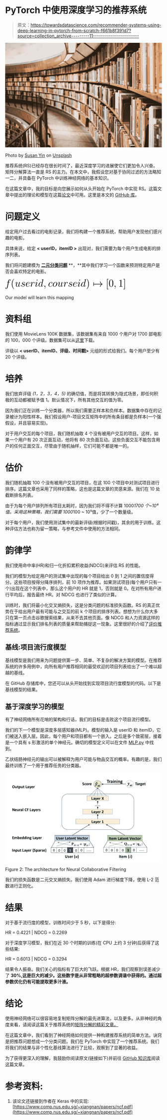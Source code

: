 # PyTorch 中使用深度学习的推荐系统

> 原文：<https://towardsdatascience.com/recommender-systems-using-deep-learning-in-pytorch-from-scratch-f661b8f391d7?source=collection_archive---------11----------------------->

![](img/c832b98e4faf4d6b791c1293acca67d1.png)

Photo by [Susan Yin](https://unsplash.com/@syinq?utm_source=medium&utm_medium=referral) on [Unsplash](https://unsplash.com?utm_source=medium&utm_medium=referral)

推荐系统(RS)已经存在很长时间了，最近深度学习的进展使它们更加令人兴奋。矩阵分解算法一直是 RS 的主力。在本文中，我假设您对基于协同过滤的方法略知一二，并具备在 PyTorch 中训练神经网络的基本知识。

在这篇文章中，我的目标是向您展示如何从头开始在 PyTorch 中实现 RS。这篇文章中提出的理论和模型在这篇[论文](https://www.comp.nus.edu.sg/~xiangnan/papers/ncf.pdf)中可用。这里是本文的 [GitHub 库](https://github.com/HarshdeepGupta/recommender_pytorch)。

# 问题定义

给定用户过去看过的电影记录，我们将构建一个推荐系统，帮助用户发现他们感兴趣的电影。

具体来说，给定 **< userID，itemID >** 出现对，我们需要为每个用户生成电影的排序列表。

我们将问题建模为 [**二元分类问题**](https://en.wikipedia.org/wiki/Binary_classification) **，**其中我们学习一个函数来预测特定用户是否会喜欢特定的电影。

![](img/541646cc5dbd522a42b6686c046bf8b4.png)

Our model will learn this mapping

# 资料组

我们使用 MovieLens 100K 数据集，该数据集有来自 1000 个用户对 1700 部电影的 100，000 个评级。数据集可以从[这里](https://grouplens.org/datasets/movielens/100k/)下载。

评级以 **< userID、itemID、评级、时间戳>** 元组的形式给我们。每个用户至少有 20 个评级。

# 培养

我们放弃评级 *(1，2，3，4，5)* 的确切值，而是将其转换为隐式场景，即任何积极的互动都被赋予值 1。默认情况下，所有其他交互的值为零。

因为我们正在训练一个分类器，所以我们需要正样本和负样本。数据集中存在的记录被计为阳性样本。我们假设用户-项目交互矩阵中的所有条目都是负样本(一个强假设，并且容易实现)。

对于用户交互的每个项目，我们随机抽取 4 个没有被用户交互的项目。这样，如果一个用户有 20 次正面互动，他将有 80 次负面互动。这些负面交互不能包含用户的任何正面交互，尽管由于随机抽样，它们可能不都是唯一的。

# 估价

我们随机抽取 100 个没有被用户交互的项目，在这 100 个项目中对测试项目进行排序。这篇文章也采用了同样的策略，这也是这篇文章的灵感来源。我们在 10 处截断排名列表。

由于为每个用户排列所有项目太耗时，因为我们将不得不计算 1000*1700 个~10⁶值。采用这种策略，我们需要 1000*100 ~ 10⁵值，少了一个数量级。

对于每个用户，我们使用测试集中的最新评级(根据时间戳)，其余的用于训练。这种评估方法也称为留一策略，与参考文件中使用的方法相同。

# 韵律学

我们使用命中率(HR)和归一化折扣累积收益(NDCG)来评估 RS 的性能。

我们的模型为给定用户的测试集中出现的每个项目给出 0 到 1 之间的置信度得分。这些项目按得分降序排列，前 10 项作为推荐。如果测试项目(每个用户只有一个)出现在这个列表中，那么这个用户的 HR 就是 1，否则就是 0。在对所有用户进行平均后，报告最终 HR。对 NDCG 也进行了类似的计算。

训练时，我们将最小化交叉熵损失，这是分类问题的标准损失函数。RS 的真正优势在于给出用户最有可能与之交互的前 k 个项目的排序列表。想想为什么你大多只在第一页点击谷歌搜索结果，从来不去其他页面。像 NDCG 和人力资源这样的指标通过显示我们排名列表的质量来帮助捕捉这一现象。这里很好的介绍了[评价推荐系统](http://fastml.com/evaluating-recommender-systems/)。

## 基线:项目流行度模型

基线模型是我们用来为问题提供第一步、简单、不复杂的解决方案的模型。在推荐系统的许多用例中，向所有用户推荐相同的最受欢迎的项目列表给出了一个难以超越的基线。

在 GitHub 存储库中，您还可以从头开始找到实现项目流行度模型的代码。以下是基线模型的结果。

## 基于深度学习的模型

有了神经网络所有花哨的架构和行话，我们的目标是击败这个项目流行模型。

我们的下一个模型是深度多层感知器(MLP)。模型的输入是 userID 和 itemID，它们被送入嵌入层。因此，每个用户和项目都有一个嵌入。之后是多个致密层，接着是一个具有 s 形激活的单个神经元。确切的模型定义可以在文件 [MLP.py](https://github.com/HarshdeepGupta/recommender_pytorch/blob/master/MLP.py) 中找到。

乙状结肠神经元的输出可以被解释为用户可能与物品交互的概率。有趣的是，我们最终训练了一个用于推荐任务的分类器。

![](img/b2d187ebd958f4741e80f459e19b1c12.png)

Figure 2: The architecture for Neural Collaborative Filtering

我们的损失函数是二元交叉熵损失。我们使用 Adam 进行梯度下降，使用 L-2 范数进行正则化。

# 结果

对于基于流行度的模型，训练时间少于 5 秒，以下是得分:

HR = 0.4221 | NDCG = 0.2269

对于深度学习模型，我们在近 30 个时期的训练(在 CPU 上约 3 分钟)后获得了这些结果:

HR = 0.6013 | NDCG = 0.3294

结果令人振奋。我们关心的指标有了巨大的飞跃。根据 HR，我们观察到误差减少了 **30%,这是巨大的减少。这些数字是从非常粗略的超参数调谐中获得的。通过超参数优化仍有可能提取更多汁液。**

# 结论

使用神经网络可以很容易地复制矩阵分解的最先进算法，以及更多。从非神经的角度来看，请阅读这篇关于推荐系统的[矩阵分解的精彩文章。](/paper-summary-matrix-factorization-techniques-for-recommender-systems-82d1a7ace74)

在这篇文章中，我们看到了神经网络如何提供一种构建推荐系统的简单方法。诀窍是把推荐问题想成一个分类问题。我们在 PyTorch 中实现了一个推荐系统。我们将我们的结果与非个性化基线算法进行了比较，观察到了显著的收益。

为了获得更深入的理解，我鼓励你阅读原文(链接如下)并前往 [GitHub 知识库](https://github.com/HarshdeepGupta/recommender_pytorch)阅读这篇文章。

# 参考资料:

1.  该论文还链接到作者在 Keras 中的实现:[https://www.comp.nus.edu.sg/~xiangnan/papers/ncf.pdf](https://www.comp.nus.edu.sg/~xiangnan/papers/ncf.pdf)